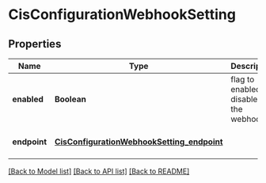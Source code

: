 # CisConfigurationWebhookSetting

## Properties

| Name         | Type                                                                                      | Description                             | Notes                        |
| ------------ | ----------------------------------------------------------------------------------------- | --------------------------------------- | ---------------------------- |
| **enabled**  | **Boolean**                                                                               | flag to enabled or disabled the webhook | [default to false]           |
| **endpoint** | [**CisConfigurationWebhookSetting_endpoint**](CisConfigurationWebhookSetting_endpoint.md) |                                         | [optional] [default to null] |

[[Back to Model list]](../README.md#documentation-for-models) [[Back to API list]](../README.md#documentation-for-api-endpoints) [[Back to README]](../README.md)
